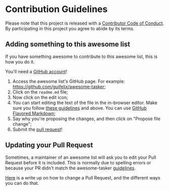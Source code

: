 # Contribution Guidelines

Please note that this project is released with a [Contributor Code of Conduct](code-of-conduct.md). By participating in this project you agree to abide by its terms.

## Adding something to this awesome list

If you have something awesome to contribute to this awesome list, this is how you do it.

You'll need a [GitHub account](https://github.com/join)!

1. Access the awesome list's GitHub page. For example: https://github.com/guifelix/awesome-tasker;
2. Click on the `readme.md` file;
3. Now click on the edit icon;
4. You can start editing the text of the file in the in-browser editor. Make sure you follow [these guidelines](pull_request_template.md) and above. You can use [GitHub Flavored Markdown](https://help.github.com/articles/github-flavored-markdown/);
5. Say why you're proposing the changes, and then click on "Propose file change";
6. Submit the [pull request](https://help.github.com/articles/using-pull-requests/)!

## Updating your Pull Request

Sometimes, a maintainer of an awesome list will ask you to edit your Pull Request before it is included. This is normally due to spelling errors or because your PR didn't match the awesome-tasker [guidelines](pull_request_template.md).

[Here](https://github.com/RichardLitt/knowledge/blob/master/github/amending-a-commit-guide.md) is a write up on how to change a Pull Request, and the different ways you can do that.